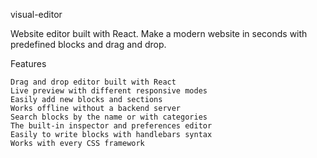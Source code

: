 visual-editor

Website editor built with React. Make a modern website in seconds with predefined blocks and drag and drop.

Features

    Drag and drop editor built with React
    Live preview with different responsive modes
    Easily add new blocks and sections
    Works offline without a backend server
    Search blocks by the name or with categories
    The built-in inspector and preferences editor
    Easily to write blocks with handlebars syntax
    Works with every CSS framework
